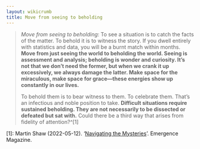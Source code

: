 ```yaml
---
layout: wikicrumb 
title: Move from seeing to beholding
---
```


> *Move from seeing to beholding*: To see a situation is to catch the facts of the matter. To behold it is to witness the story. If you dwell entirely with statistics and data, you will be a burnt match within months. **Move from just seeing the world to beholding the world. Seeing is assessment and analysis; beholding is wonder and curiosity. It’s not that we don’t need the former, but when we crank it up excessively, we always damage the latter. Make space for the miraculous, make space for grace—these energies show up constantly in our lives.** 
> 
> To behold them is to bear witness to them. To celebrate them. That’s an infectious and noble position to take. **Difficult situations require sustained beholding. They are not necessarily to be dissected or defeated but sat with.** Could there be a third way that arises from fidelity of attention?^[1]

[1]:    Martin Shaw (2022-05-12). ‘[Navigating the Mysteries](https://emergencemagazine.org/essay/navigating-the-mysteries/)’. Emergence Magazine.